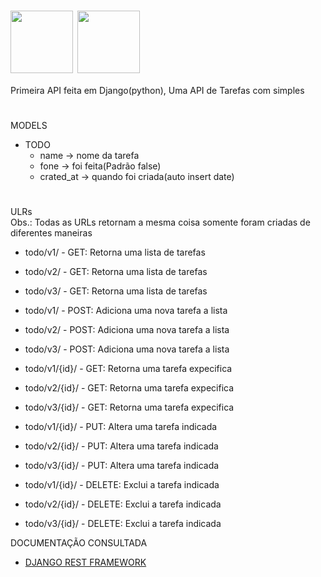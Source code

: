 # <img align="center" width="100" height="100" src="https://cdn.jsdelivr.net/gh/devicons/devicon/icons/python/python-original-wordmark.svg" /> <img align="center" width="100" height="100" src="https://cdn.jsdelivr.net/gh/devicons/devicon/icons/django/django-plain-wordmark.svg" />

Primeira API feita em Django(python), Uma API de Tarefas com simples

#

MODELS <br>
* TODO
  * name -> nome da tarefa
  * fone -> foi feita(Padrão false)
  * crated_at -> quando foi criada(auto insert date)

# 

ULRs <br>
Obs.: Todas as URLs retornam a mesma coisa somente foram criadas de diferentes maneiras
* todo/v1/ - GET: Retorna uma lista de tarefas
* todo/v2/ - GET: Retorna uma lista de tarefas
* todo/v3/ - GET: Retorna uma lista de tarefas

* todo/v1/ - POST: Adiciona uma nova tarefa a lista
* todo/v2/ - POST: Adiciona uma nova tarefa a lista
* todo/v3/ - POST: Adiciona uma nova tarefa a lista

* todo/v1/{id}/ - GET: Retorna uma tarefa expecifica
* todo/v2/{id}/ - GET: Retorna uma tarefa expecifica
* todo/v3/{id}/ - GET: Retorna uma tarefa expecifica

* todo/v1/{id}/ - PUT: Altera uma tarefa indicada
* todo/v2/{id}/ - PUT: Altera uma tarefa indicada
* todo/v3/{id}/ - PUT: Altera uma tarefa indicada

* todo/v1/{id}/ - DELETE: Exclui a tarefa indicada
* todo/v2/{id}/ - DELETE: Exclui a tarefa indicada
* todo/v3/{id}/ - DELETE: Exclui a tarefa indicada

DOCUMENTAÇÃO CONSULTADA <BR>
* <a href="https://www.django-rest-framework.org/">DJANGO REST FRAMEWORK</a>

